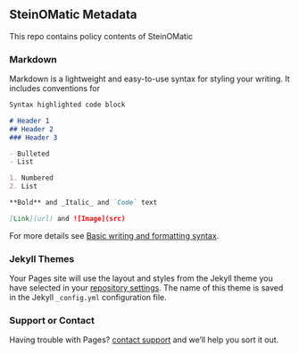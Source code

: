 ## SteinOMatic Metadata

This repo contains policy contents of SteinOMatic 

### Markdown

Markdown is a lightweight and easy-to-use syntax for styling your writing. It includes conventions for

```markdown
Syntax highlighted code block

# Header 1
## Header 2
### Header 3

- Bulleted
- List

1. Numbered
2. List

**Bold** and _Italic_ and `Code` text

[Link](url) and ![Image](src)
```

For more details see [Basic writing and formatting syntax](https://docs.github.com/en/github/writing-on-github/getting-started-with-writing-and-formatting-on-github/basic-writing-and-formatting-syntax).

### Jekyll Themes

Your Pages site will use the layout and styles from the Jekyll theme you have selected in your [repository settings](https://github.com/hansonrobotics/SteinOMatic-Metadata.github.io/settings/pages). The name of this theme is saved in the Jekyll `_config.yml` configuration file.

### Support or Contact

Having trouble with Pages?  [contact support](info@hansonrobotics.com) and we’ll help you sort it out.
